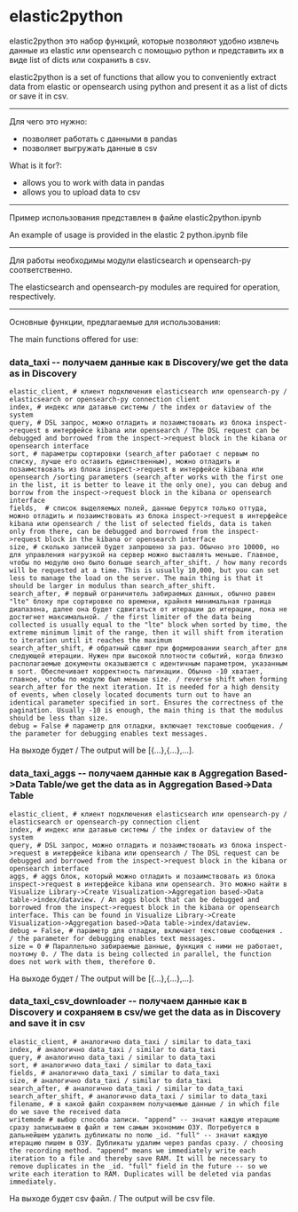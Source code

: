 # elastic2python

elastic2python это набор функций, которые позволяют удобно извлечь данные из elastic или opensearch с помощью python и представить их в виде list of dicts или сохранить в csv.

elastic2python is a set of functions that allow you to conveniently extract data from elastic or opensearch using python and present it as a list of dicts or save it in csv.
***
Для чего это нужно:
* позволяет работать с данными в pandas
* позволяет выгружать данные в csv

What is it for?:
* allows you to work with data in pandas
* allows you to upload data to csv
***
Пример использования представлен в файле elastic2python.ipynb

An example of usage is provided in the elastic 2 python.ipynb file
***
Для работы необходимы модули elasticsearch и opensearch-py соответственно.

The elasticsearch and opensearch-py modules are required for operation, respectively.
***
Основные функции, предлагаемые для использования:

The main functions offered for use:

### data_taxi -- получаем данные как в Discovery/we get the data as in Discovery

    elastic_client, # клиент подключения elasticsearch или opensearch-py / elasticsearch or opensearch-py connection client
    index, # индекс или датавью системы / the index or dataview of the system
    query, # DSL запрос, можно отладить и позаимствовать из блока inspect->request в интерфейсе kibana или opensearch / The DSL request can be debugged and borrowed from the inspect->request block in the kibana or opensearch interface
    sort, # параметры сортировки (search_after работает с первым по списку, лучше его оставить единственным), можно отладить и позаимствовать из блока inspect->request в интерфейсе kibana или opensearch /sorting parameters (search_after works with the first one in the list, it is better to leave it the only one), you can debug and borrow from the inspect->request block in the kibana or opensearch interface
    fields,  # список выделяемых полей, данные берутся только оттуда, можно отладить и позаимствовать из блока inspect->request в интерфейсе kibana или opensearch / the list of selected fields, data is taken only from there, can be debugged and borrowed from the inspect->request block in the kibana or opensearch interface
    size, # сколько записей будет запрошено за раз. Обычно это 10000, но для управления нагрузкой на сервер можно выставлять меньше. Главное, чтобы по модулю оно было больше search_after_shift. / how many records will be requested at a time. This is usually 10,000, but you can set less to manage the load on the server. The main thing is that it should be larger in modulus than search_after_shift.
    search_after, # первый ограничитель забираемых данных, обычно равен "lte" блоку при сортировке по времени, крайняя минимальная граница диапазона, далее она будет сдвигаться от итерации до итерации, пока не достигнет максимальной. / the first limiter of the data being collected is usually equal to the "lte" block when sorted by time, the extreme minimum limit of the range, then it will shift from iteration to iteration until it reaches the maximum
    search_after_shift, # обратный сдвиг при формировании search_after для следующей итерации. Нужен при высокой плотности событий, когда близко располагаемые документы оказываются с идентичным параметром, указанным в sort. Обеспечивает корректность пагинации. Обычно -10 хватает, главное, чтобы по модулю был меньше size. / reverse shift when forming search_after for the next iteration. It is needed for a high density of events, when closely located documents turn out to have an identical parameter specified in sort. Ensures the correctness of the pagination. Usually -10 is enough, the main thing is that the modulus should be less than size.
    debug = False # параметр для отладки, включает текстовые сообщения. / the parameter for debugging enables text messages.

На выходе будет / The output will be [{...},{...},...].

### data_taxi_aggs -- получаем данные как в Aggregation Based->Data Table/we get the data as in Aggregation Based->Data Table

    elastic_client, # клиент подключения elasticsearch или opensearch-py / elasticsearch or opensearch-py connection client
    index, # индекс или датавью системы / the index or dataview of the system
    query, # DSL запрос, можно отладить и позаимствовать из блока inspect->request в интерфейсе kibana или opensearch / The DSL request can be debugged and borrowed from the inspect->request block in the kibana or opensearch interface
    aggs, # aggs блок, который можно отладить и позаимствовать из блока inspect->request в интерфейсе kibana или opensearch. Это можно найти в Visualize Library->Create Visualization->Aggregation based->Data table->index/dataview. / An aggs block that can be debugged and borrowed from the inspect->request block in the kibana or opensearch interface. This can be found in Visualize Library->Create Visualization->Aggregation based->Data table->index/dataview.
    debug = False, # параметр для отладки, включает текстовые сообщения . / the parameter for debugging enables text messages.
    size = 0 # Параллельно забираемые данные, функция с ними не работает, поэтому 0. / The data is being collected in parallel, the function does not work with them, therefore 0.

На выходе будет / The output will be [{...},{...},...].

### data_taxi_csv_downloader -- получаем данные как в Discovery и сохраняем в csv/we get the data as in Discovery and save it in csv

    elastic_client, # аналогично data_taxi / similar to data_taxi
    index, # аналогично data_taxi / similar to data_taxi 
    query, # аналогично data_taxi / similar to data_taxi 
    sort, # аналогично data_taxi / similar to data_taxi  
    fields, # аналогично data_taxi / similar to data_taxi  
    size, # аналогично data_taxi / similar to data_taxi  
    search_after, # аналогично data_taxi / similar to data_taxi  
    search_after_shift, # аналогично data_taxi / similar to data_taxi  
    filename, # в какой файл сохраняем получаемые данные / in which file do we save the received data
    writemode # выбор способа записи. "append" -- значит каждую итерацию сразу записываем в файл и тем самым экономим ОЗУ. Потребуется в дальнейшем удалить дубликаты по полю _id. "full" -- значит каждую итерацию пишем в ОЗУ. Дубликаты удалим через pandas сразу. / choosing the recording method. "append" means we immediately write each iteration to a file and thereby save RAM. It will be necessary to remove duplicates in the _id. "full" field in the future -- so we write each iteration to RAM. Duplicates will be deleted via pandas immediately.


На выходе будет csv файл. / The output will be csv file.

